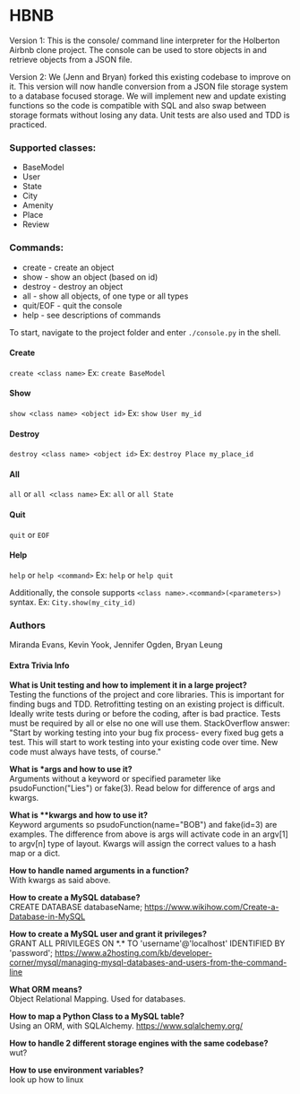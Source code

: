 # HBNB

Version 1: This is the console/ command line interpreter for the Holberton Airbnb clone project. The console can be used to store objects in and retrieve objects from a JSON file.

Version 2: We (Jenn and Bryan) forked this existing codebase to improve on it.
This version will now handle conversion from a JSON file storage system to a database focused storage.
We will implement new and update existing functions so the code is compatible with SQL and also swap between storage formats without losing any data.
Unit tests are also used and TDD is practiced.

### Supported classes:
* BaseModel
* User
* State
* City
* Amenity
* Place
* Review

### Commands:
* create - create an object
* show - show an object (based on id)
* destroy - destroy an object
* all - show all objects, of one type or all types
* quit/EOF - quit the console
* help - see descriptions of commands

To start, navigate to the project folder and enter `./console.py` in the shell.

#### Create
`create <class name>`
Ex:
`create BaseModel`

#### Show
`show <class name> <object id>`
Ex:
`show User my_id`

#### Destroy
`destroy <class name> <object id>`
Ex:
`destroy Place my_place_id`

#### All
`all` or `all <class name>`
Ex:
`all` or `all State`

#### Quit
`quit` or `EOF`

#### Help
`help` or `help <command>`
Ex:
`help` or `help quit`

Additionally, the console supports `<class name>.<command>(<parameters>)` syntax.
Ex:
`City.show(my_city_id)`

### Authors
Miranda Evans, Kevin Yook, Jennifer Ogden, Bryan Leung



#### Extra Trivia Info
**What is Unit testing and how to implement it in a large project?**  
Testing the functions of the project and core libraries.
This is important for finding bugs and TDD.
Retrofitting testing on an existing project is difficult.
Ideally write tests during or before the coding, after is bad practice.
Tests must be required by all or else no one will use them.
StackOverflow answer: "Start by working testing into your bug fix process- every fixed bug gets a test. This will start to work testing into your existing code over time. New code must always have tests, of course."  

**What is \*args and how to use it?**  
Arguments without a keyword or specified parameter like psudoFunction("Lies") or fake(3).
Read below for difference of args and kwargs.  

**What is \*\*kwargs and how to use it?**  
Keyword arguments so psudoFunction(name="BOB") and fake(id=3) are examples.
The difference from above is args will activate code in an argv[1] to argv[n] type of layout.
Kwargs will assign the correct values to a hash map or a dict.  

**How to handle named arguments in a function?**  
With kwargs as said above.  

**How to create a MySQL database?**  
CREATE DATABASE databaseName;
https://www.wikihow.com/Create-a-Database-in-MySQL  

**How to create a MySQL user and grant it privileges?**  
GRANT ALL PRIVILEGES ON \*.\* TO 'username'@'localhost' IDENTIFIED BY 'password';
https://www.a2hosting.com/kb/developer-corner/mysql/managing-mysql-databases-and-users-from-the-command-line  

**What ORM means?**  
Object Relational Mapping. Used for databases.  

**How to map a Python Class to a MySQL table?**  
Using an ORM, with SQLAlchemy. https://www.sqlalchemy.org/  

**How to handle 2 different storage engines with the same codebase?**  
wut?  

**How to use environment variables?**  
look up how to linux  
